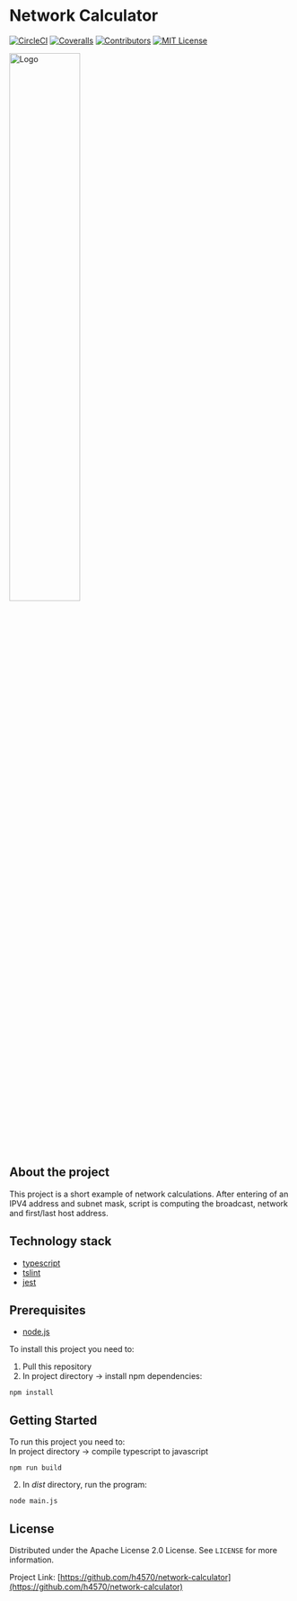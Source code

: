 # Network Calculator

[![CircleCI](https://img.shields.io/circleci/project/github/hastoklai/network-calculator/master.svg)](https://circleci.com/gh/hastoklai/network-calculator/master)
[![Coveralls](https://img.shields.io/coveralls/hastoklai/network-calculator.svg)](https://coveralls.io/github/hastoklai/network-calculator)
[![Contributors][contributors-shield]][contributors-url]
[![MIT License][license-shield]][license-url]

<img src="http://apgcglz.cluster028.hosting.ovh.net/github/network-calculator/network-calc.gif" alt="Logo" width="50%" height="auto">


## About the project
This project is a short example of network calculations. After entering of an IPV4 address and subnet mask, script is computing the broadcast, network and first/last host address.
 
## Technology stack 

* [typescript](https://www.typescriptlang.org/)  
* [tslint](https://palantir.github.io/tslint/)  
* [jest](https://jestjs.io/)  

## Prerequisites 
 
* [node.js](https://nodejs.org/en/)   

To install this project you need to:  
1. Pull this repository
2. In project directory -> install npm dependencies:
```
npm install
```

## Getting Started  

To run this project you need to:  
In project directory -> compile typescript to javascript
```
npm run build
```
2. In *dist* directory, run the program:
```
node main.js
``` 

## License  

Distributed under the Apache License 2.0 License. See `LICENSE` for more information. 

Project Link: [https://github.com/h4570/network-calculator](https://github.com/h4570/network-calculator)  

[contributors-shield]: https://img.shields.io/github/contributors/h4570/network-calculator.svg?style=flat-square  
[contributors-url]: https://github.com/h4570/network-calculator/graphs/contributors 
[license-shield]: https://img.shields.io/github/license/h4570/network-calculator.svg?style=flat-square  
[license-url]: https://github.com/h4570/network-calculator/blob/master/LICENSE  
